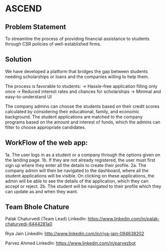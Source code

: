 # ASCEND

## Problem Statement
To streamline the process of providing financial assistance to students through CSR policies of well-established firms.

## Solution
We have developed a platform that bridges the gap between students needing scholarships or loans and the companies willing to help them. 

The process is favorable to students:
-> Hassle-free application filling only once
-> Reduced interest rates and chances for scholarships
-> Minimal and easy-to-understand UI

The company admins can choose the students based on their credit scores calculated by considering their educational, family, and economic background. The student applications are matched to the company programs based on the amount and interest of funds, which the admins can filter to choose appropriate candidates.

## WorkFlow of the web app:
1a. The user logs in as a student or a company through the options given on the landing page.
1b. If they are not already registered, the user must first sign up where they enter all the details to create their profile.
2a. The company admin will then be navigated to the dashboard, where all the student applications will be visible. On clicking on these applications, the admin will be able to see the details of the application, which they can accept or reject.
2b. The student will be navigated to their profile which they can update as and when they want.

## Team Bhole Chature
Palak Chaturvedi (Team Lead)
LinkedIn: https://www.linkedin.com/in/palak-chaturvedi-6444281a0

Riya Jain
LinkedIn: http://www.linkedin.com/in/riya-jain-094638202

Parvez Ahmed
LinkedIn: https://www.linkedin.com/in/parvezbot